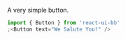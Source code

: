 A very simple button.

```js
import { Button } from 'react-ui-bb'
;<Button text="We Salute You!" />
```
